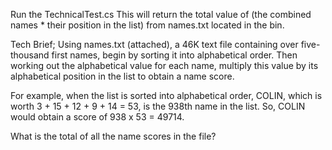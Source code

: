 Run the TechnicalTest.cs This will return the total value of (the combined names * their position in the list) from names.txt located in the bin. 


Tech Brief;
Using names.txt (attached), a 46K text file containing over five-thousand first names, begin by sorting it into alphabetical order. 
Then working out the alphabetical value for each name, multiply this value by its alphabetical position in the list to obtain a name score.

For example, when the list is sorted into alphabetical order, COLIN, which is worth 3 + 15 + 12 + 9 + 14 = 53, is the 938th name in the list. 
So, COLIN would obtain a score of 938 x 53 = 49714.

What is the total of all the name scores in the file?
